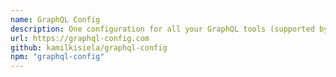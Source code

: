 ```yaml
---
name: GraphQL Config
description: One configuration for all your GraphQL tools (supported by most tools, editors & IDEs).
url: https://graphql-config.com
github: kamilkisiela/graphql-config
npm: "graphql-config"
---
```



